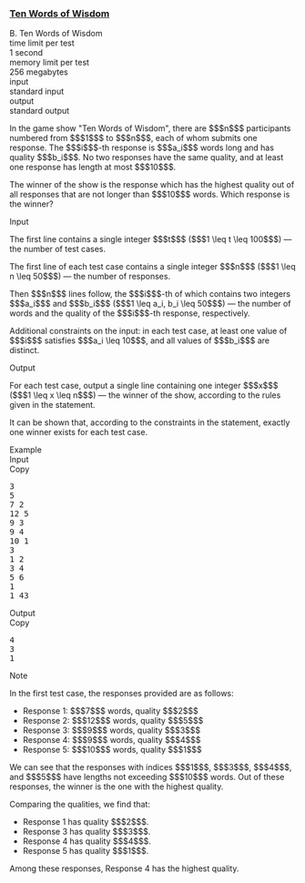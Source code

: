 <h3><a href="https://codeforces.com/contest/1850/problem/B" target="_blank" rel="noopener noreferrer">Ten Words of Wisdom</a></h3>

<div class="header"><div class="title">B. Ten Words of Wisdom</div><div class="time-limit"><div class="property-title">time limit per test</div>1 second</div><div class="memory-limit"><div class="property-title">memory limit per test</div>256 megabytes</div><div class="input-file input-standard"><div class="property-title">input</div>standard input</div><div class="output-file output-standard"><div class="property-title">output</div>standard output</div></div><div><p>In the game show "Ten Words of Wisdom", there are $$$n$$$ participants numbered from $$$1$$$ to $$$n$$$, each of whom submits one response. The $$$i$$$-th response is $$$a_i$$$ words long and has quality $$$b_i$$$. No two responses have the same quality, and at least one response has length at most $$$10$$$.</p><p>The winner of the show is the response which has the highest quality out of all responses that are not longer than $$$10$$$ words. Which response is the winner?</p></div><div class="input-specification"><div class="section-title">Input</div><p>The first line contains a single integer $$$t$$$ ($$$1 \leq t \leq 100$$$) — the number of test cases.</p><p>The first line of each test case contains a single integer $$$n$$$ ($$$1 \leq n \leq 50$$$) — the number of responses.</p><p>Then $$$n$$$ lines follow, the $$$i$$$-th of which contains two integers $$$a_i$$$ and $$$b_i$$$ ($$$1 \leq a_i, b_i \leq 50$$$) — the number of words and the quality of the $$$i$$$-th response, respectively. </p><p><span class="tex-font-style-bf">Additional constraints on the input:</span> in each test case, at least one value of $$$i$$$ satisfies $$$a_i \leq 10$$$, and all values of $$$b_i$$$ are distinct.</p></div><div class="output-specification"><div class="section-title">Output</div><p>For each test case, output a single line containing one integer $$$x$$$ ($$$1 \leq x \leq n$$$) — the winner of the show, according to the rules given in the statement.</p><p>It can be shown that, according to the constraints in the statement, exactly one winner exists for each test case.</p></div><div class="sample-tests"><div class="section-title">Example</div><div class="sample-test"><div class="input"><div class="title">Input<div title="Copy" data-clipboard-target="#id004753403898458859" id="id009196204581343144" class="input-output-copier">Copy</div></div><pre id="id004753403898458859"><div class="test-example-line test-example-line-even test-example-line-0">3</div><div class="test-example-line test-example-line-odd test-example-line-1">5</div><div class="test-example-line test-example-line-odd test-example-line-1">7 2</div><div class="test-example-line test-example-line-odd test-example-line-1">12 5</div><div class="test-example-line test-example-line-odd test-example-line-1">9 3</div><div class="test-example-line test-example-line-odd test-example-line-1">9 4</div><div class="test-example-line test-example-line-odd test-example-line-1">10 1</div><div class="test-example-line test-example-line-even test-example-line-2">3</div><div class="test-example-line test-example-line-even test-example-line-2">1 2</div><div class="test-example-line test-example-line-even test-example-line-2">3 4</div><div class="test-example-line test-example-line-even test-example-line-2">5 6</div><div class="test-example-line test-example-line-odd test-example-line-3">1</div><div class="test-example-line test-example-line-odd test-example-line-3">1 43</div></pre></div><div class="output"><div class="title">Output<div title="Copy" data-clipboard-target="#id0001945764861138599" id="id0015979966870466789" class="input-output-copier">Copy</div></div><pre id="id0001945764861138599">4
3
1
</pre></div></div></div><div class="note"><div class="section-title">Note</div><p>In the first test case, the responses provided are as follows:</p><ul> <li> Response 1: $$$7$$$ words, quality $$$2$$$ </li><li> Response 2: $$$12$$$ words, quality $$$5$$$ </li><li> Response 3: $$$9$$$ words, quality $$$3$$$ </li><li> Response 4: $$$9$$$ words, quality $$$4$$$ </li><li> Response 5: $$$10$$$ words, quality $$$1$$$ </li></ul><p>We can see that the responses with indices $$$1$$$, $$$3$$$, $$$4$$$, and $$$5$$$ have lengths not exceeding $$$10$$$ words. Out of these responses, the winner is the one with the highest quality.</p><p>Comparing the qualities, we find that: </p><ul> <li> Response 1 has quality $$$2$$$. </li><li> Response 3 has quality $$$3$$$. </li><li> Response 4 has quality $$$4$$$. </li><li> Response 5 has quality $$$1$$$. </li></ul><p>Among these responses, Response 4 has the highest quality.</p></div>